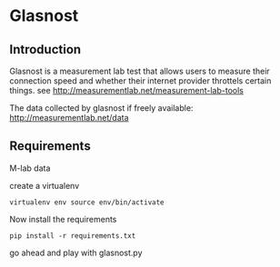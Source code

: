 Glasnost
========

Introduction
------------

Glasnost is a measurement lab test that allows users to measure their
connection speed and whether their internet provider throttels certain
things. see http://measurementlab.net/measurement-lab-tools

The data collected by glasnost if freely available:
http://measurementlab.net/data

Requirements
------------

M-lab data

create a virtualenv

`virtualenv env
source env/bin/activate `

Now install the requirements

`pip install -r requirements.txt`

go ahead and play with glasnost.py
